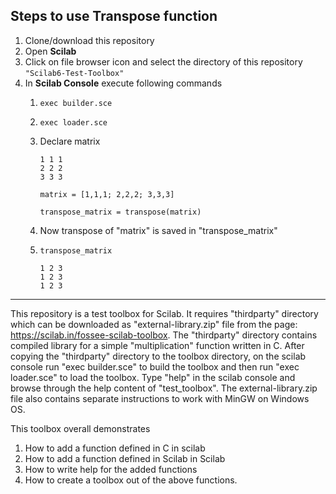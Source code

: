 ## Steps to use Transpose function
1. Clone/download this repository
2. Open **Scilab**
3. Click on file browser icon and select the directory of this repository `"Scilab6-Test-Toolbox"`
4. In **Scilab Console** execute following commands
    1. `exec builder.sce`
    2. `exec loader.sce`
    3.  Declare matrix
    
        ```
        1 1 1
        2 2 2
        3 3 3
        ```
        
        `matrix = [1,1,1; 2,2,2; 3,3,3]`
        
        `transpose_matrix = transpose(matrix)`
    4. Now transpose of "matrix" is saved in "transpose_matrix"
    5. `transpose_matrix`
        
         ```
        1 2 3
        1 2 3
        1 2 3
        ```
---


This repository is a test toolbox for Scilab. It requires "thirdparty" directory which can be downloaded as "external-library.zip" file from the page: https://scilab.in/fossee-scilab-toolbox. The "thirdparty" directory contains compiled library for a simple "multiplication" function written in C. After copying the "thirdparty" directory to the toolbox directory, on the scilab console run "exec builder.sce" to build the toolbox and then run "exec loader.sce" to load the toolbox.  Type "help" in the scilab console and browse through the help content of "test_toolbox". The external-library.zip file also contains separate instructions to work with MinGW on Windows OS.

This toolbox overall demonstrates
1. How to add a function defined in C in scilab
2. How to add a function defined in Scilab in Scilab
3. How to write help for the added functions
4. How to create a toolbox out of the above functions.
